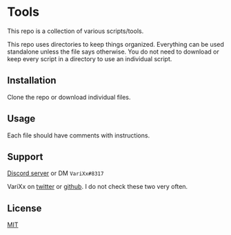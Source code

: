 # Tools

This repo is a collection of various scripts/tools.

This repo uses directories to keep things organized. Everything can be used standalone unless the file says otherwise. You do not need to download or keep every script in a directory to use an individual script. 

## Installation

Clone the repo or download individual files. 

## Usage

Each file should have comments with instructions.

## Support
[Discord server](https://discord.gg/QNppY7T) or DM `VariXx#8317`

VariXx on [twitter](https://twitter.com/VariXx) or [github](https://github.com/varixx/). I do not check these two very often.  

## License
[MIT](https://choosealicense.com/licenses/mit/)

